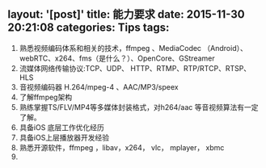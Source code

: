 layout: '[post]'
title: 能力要求
date: 2015-11-30 20:21:08
categories: Tips
tags: 
---


1. 熟悉视频编码体系和相关的技术，ffmpeg 、MediaCodec （Android）、webRTC、x264、fms（是什么？）、OpenCore、GStreamer 
2. 流媒体网络传输协议:TCP、UDP、 HTTP、RTMP、RTP/RTCP、RTSP、HLS
3. 音视频编码器 H.264/mpeg-4 、AAC/MP3/speex
4. 了解ffmpeg架构 
5. 熟练掌握TS/FLV/MP4等多媒体封装格式，对h264/aac 等音视频算法有一定了解。
6. 具备iOS 底层工作优化经历
7. 具备iOS上层播放器开发经验
8. 熟悉开源软件，ffmpeg ，libav，x264， vlc， mplayer， xbmc 
9.